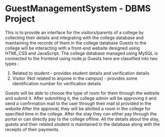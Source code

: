# GuestManagementSystem - DBMS Project
This is to provide an interface for the visitors/parents of a college by collecting their details and integrating with the college database and maintaining the records of them in the college database
Guests to the college will be interacting with a front-end website designed using HTML,CSS and JavaScript.
The college database managed using MySQL is connected to the frontend using node.js
Guests here are classified into two types : 
1. Related to student - provides student details and verification details
2. Visitor (Not related to anyone in the campus) - provides some identification number for verification details

Guests will be able to choose the type of room for them through the website and submit it. After submitting it, the college admin will be approving it and send a confirmation mail to the user through their mail id provided in the website
After the approval, they will be allotted a room in the college for specified time in the college.
After the stay they can either pay through the portal or can directly pay to the college offline.
All the details about the stay, guests and their related student is maintained in the database along with the receipts of their payments.
